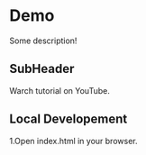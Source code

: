# Demo

Some description!

## SubHeader

Warch tutorial on YouTube.

## Local Developement

1.Open index.html in your browser.
